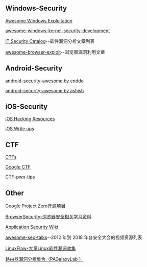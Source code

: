## Windows-Security

[Awesome Windows Exploitation](https://github.com/enddo/awesome-windows-exploitation)

[awesome-windows-kernel-security-development](https://github.com/ExpLife0011/awesome-windows-kernel-security-development)

[IT Security Catalog](https://arthurgerkis.gitbooks.io/it-sec-catalog/content/)--软件漏洞分析文章列表

[awesome-browser-exploit](https://github.com/Escapingbug/awesome-browser-exploit)--浏览器漏洞利用文章



## Android-Security

[android-security-awesome by enddo](https://github.com/enddo/android-security-awesome)

[android-security-awesome by ashish](https://github.com/ashishb/android-security-awesome)


## iOS-Security

[iOS Hacking Resources](https://github.com/Siguza/ios-resources)

[iOS Write ups](https://github.com/writeups/iOS/)

## CTF

[CTFs](https://github.com/ctfs/)

[Google CTF](https://github.com/google/google-ctf)

[CTF-pwn-tips](https://github.com/Naetw/CTF-pwn-tips)


## Other

[Google Project Zero开源项目](https://github.com/googleprojectzero/)

[BrowserSecurity-浏览器安全相关学习资料](https://github.com/wnagzihxa1n/BrowserSecurity/blob/master/%E5%AD%A6%E4%B9%A0%E8%B5%84%E6%96%99.md/)

[Application Security Wiki](https://appsecwiki.com/)

[ awesome-sec-talks](https://github.com/PaulSec/awesome-sec-talks/)--2012 年到 2018 年各安全大会的视频资源列表

[LinuxFlaw-大量Linux软件漏洞收集](https://github.com/VulnReproduction/LinuxFlaw)

[路由器漏洞分析集合（PAGalaxyLab ）](https://github.com/PAGalaxyLab/VulInfo)

